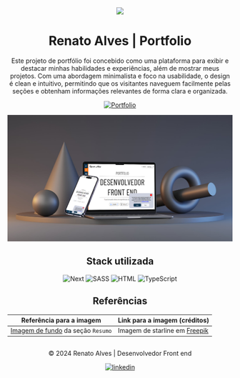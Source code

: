 <div align="center">

<img src='public/favicon.ico' width='50' heigth='50'/>

# Renato Alves | Portfolio

Este projeto de portfólio foi concebido como uma plataforma para exibir e destacar minhas habilidades e experiências, além de mostrar meus projetos. Com uma abordagem minimalista e foco na usabilidade, o design é clean e intuitivo, permitindo que os visitantes naveguem facilmente pelas seções e obtenham informações relevantes de forma clara e organizada.

[![Portfolio](https://img.shields.io/badge/Clique_aqui-para_visitar_o_projeto-323232?style=for-the-badge&logo=buy-me-a-coffee&logoColor=white)](https://linkedin.com/in/renatosalves)

[![Imagem do projeto](public/images/portfolio.svg)](https://renatoalves.site)

## Stack utilizada

![Next](https://skillicons.dev/icons?i=next "Next")
![SASS](https://skillicons.dev/icons?i=sass "SASS")
![HTML](https://skillicons.dev/icons?i=html "HTML")
![TypeScript](https://skillicons.dev/icons?i=ts "TypeScript")


## Referências

Referência para a imagem | Link para a imagem (créditos)
---|---
[Imagem de fundo](/public/images/background.jpg)  da seção `Resumo` | Imagem de starline em [Freepik](https://br.freepik.com/vetores-gratis/fundo-digital-de-codigo-binario-de-estilo-de-matriz-com-numeros-caindo_8289995.htm#&position=1&from_view=user&uuid=c1bf85f7-b02f-4b7b-aee8-e671caa8e387)

 ##
 © 2024 Renato Alves | Desenvolvedor Front end
 
 [![linkedin](https://img.shields.io/badge/Linkedin-0A66C2?style=for-the-badge&logo=linkedin&logoColor=white)](https://linkedin.com/in/renatosalves)
</div>
